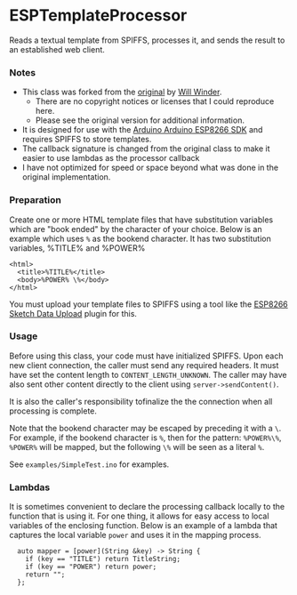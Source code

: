 # ESPTemplateProcessor
Reads a textual template from SPIFFS, processes it, and sends the result to an established web client.

### Notes

* This class was forked from the [original](https://github.com/winder/ESPTemplateProcessor) by [Will Winder](https://github.com/winder).
	* There are no copyright notices or licenses that I could reproduce here.
	* Please see the original version for additional information.
* It is designed for use with the [Arduino Arduino ESP8266 SDK](https://github.com/esp8266/) and requires SPIFFS to store templates.
* The callback signature is changed from the original class to make it easier to use lambdas as the processor callback
* I have not optimized for speed or space beyond what was done in the original implementation.

### Preparation

Create one or more HTML template files that have substitution variables which are "book ended" by the character of your choice. Below is an example which uses `%` as the bookend character. It has two substitution variables, %TITLE% and %POWER%

	<html>
	  <title>%TITLE%</title>
	  <body>%POWER% \%</body>
	</html>

You must upload your template files to SPIFFS using a tool like the [ESP8266 Sketch Data Upload](https://github.com/esp8266/arduino-esp8266fs-plugin) plugin for this. 

### Usage

Before using this class, your code must have initialized SPIFFS. Upon each new client connection, the caller must send any required headers. It must have set the content length to `CONTENT_LENGTH_UNKNOWN`. The caller may have also sent other content directly to the client using `server->sendContent()`.

It is also the caller's responsibility tofinalize the the connection when all processing is complete.

Note that the bookend character may be escaped by preceding it with a `\`. For example, if the bookend character is `%`, then for the pattern: `%POWER%\%`, `%POWER%` will be mapped, but the following `\%` will be seen as a literal `%`.

See `examples/SimpleTest.ino` for examples.

### Lambdas

It is sometimes convenient to declare the processing callback locally to the function that is using it. For one thing, it allows for easy access to local variables of the enclosing function. Below is an example of a lambda that captures the local variable `power` and uses it in the mapping process.

	  auto mapper = [power](String &key) -> String {
	    if (key == "TITLE") return TitleString;
	    if (key == "POWER") return power;
	    return "";
	  };
